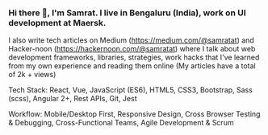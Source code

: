 ### Hi there 👋, I'm Samrat. I live in Bengaluru (India), work on UI development at Maersk.

I also write tech articles on Medium (https://medium.com/@samratat) and Hacker-noon (https://hackernoon.com/@samratat) where I talk about web development frameworks, libraries, strategies, work hacks that I've learned from my own experience and reading them online (My articles have a total of 2k + views)

Tech Stack: React, Vue, JavaScript (ES6), HTML5, CSS3, Bootstrap, Sass (scss), Angular 2+, Rest APIs, Git, Jest

Workflow: Mobile/Desktop First, Responsive Design, Cross Browser Testing & Debugging, Cross-Functional Teams, Agile Development & Scrum 
